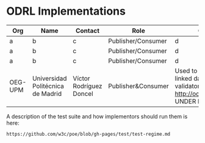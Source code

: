 # ODRL Implementations

Org | Name | Contact | Role | Comments
--- | --- | --- | --- | ---
a | b | c | Publisher/Consumer| d
a | b | c | Publisher/Consumer| d
a | b | c | Publisher/Consumer| d
OEG-UPM | Universidad Politécnica de Madrid | Víctor Rodríguez Doncel | Publisher&Consumer | Used to serve conditionally linked data. See API, validator and evaluator at http://odrlapi.appspot.com/ UNDER DEVELOPMENT


A description of the test suite and how implementors should run them is here:

    https://github.com/w3c/poe/blob/gh-pages/test/test-regime.md
	
